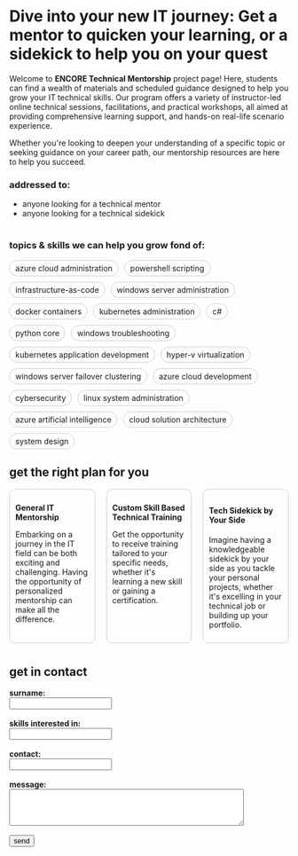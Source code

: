 # Dive into your new IT journey: Get a mentor to quicken your learning, or a sidekick to help you on your quest

Welcome to **ENCORE Technical Mentorship** project page! Here, students can find a wealth of materials and scheduled guidance designed to help you grow your IT technical skills. Our program offers a variety of instructor-led online technical sessions, facilitations, and practical workshops, all aimed at providing comprehensive learning support, and hands-on real-life scenario experience.

Whether you're looking to deepen your understanding of a specific topic or seeking guidance on your career path, our mentorship resources are here to help you succeed.

### addressed to:
- anyone looking for a technical mentor
- anyone looking for a technical sidekick

#

### topics & skills we can help you grow fond of:

<div style="display: flex; flex-wrap: wrap; gap: 10px;">
  <span style="border: 1px solid #ccc; border-radius: 15px; padding: 5px 10px; transition: background-color 0.3s;">azure cloud administration</span>
  <span style="border: 1px solid #ccc; border-radius: 15px; padding: 5px 10px; transition: background-color 0.3s;">powershell scripting</span>
  <span style="border: 1px solid #ccc; border-radius: 15px; padding: 5px 10px; transition: background-color 0.3s;">infrastructure-as-code</span>
  <span style="border: 1px solid #ccc; border-radius: 15px; padding: 5px 10px; transition: background-color 0.3s;">windows server administration</span>
  <span style="border: 1px solid #ccc; border-radius: 15px; padding: 5px 10px; transition: background-color 0.3s;">docker containers</span>
  <span style="border: 1px solid #ccc; border-radius: 15px; padding: 5px 10px; transition: background-color 0.3s;">kubernetes administration</span>
  <span style="border: 1px solid #ccc; border-radius: 15px; padding: 5px 10px; transition: background-color 0.3s;">c#</span>
  <span style="border: 1px solid #ccc; border-radius: 15px; padding: 5px 10px; transition: background-color 0.3s;">python core</span>
  <span style="border: 1px solid #ccc; border-radius: 15px; padding: 5px 10px; transition: background-color 0.3s;">windows troubleshooting</span>
  <span style="border: 1px solid #ccc; border-radius: 15px; padding: 5px 10px; transition: background-color 0.3s;">kubernetes application development</span>  
  <span style="border: 1px solid #ccc; border-radius: 15px; padding: 5px 10px; transition: background-color 0.3s;">hyper-v virtualization</span>  
  <span style="border: 1px solid #ccc; border-radius: 15px; padding: 5px 10px; transition: background-color 0.3s;">windows server failover clustering</span>  
  <span style="border: 1px solid #ccc; border-radius: 15px; padding: 5px 10px; transition: background-color 0.3s;">azure cloud development</span>  
  <span style="border: 1px solid #ccc; border-radius: 15px; padding: 5px 10px; transition: background-color 0.3s;">cybersecurity</span>  
  <span style="border: 1px solid #ccc; border-radius: 15px; padding: 5px 10px; transition: background-color 0.3s;">linux system administration</span>  
  <span style="border: 1px solid #ccc; border-radius: 15px; padding: 5px 10px; transition: background-color 0.3s;">azure artificial intelligence</span>  
  <span style="border: 1px solid #ccc; border-radius: 15px; padding: 5px 10px; transition: background-color 0.3s;">cloud solution architecture</span>  
  <span style="border: 1px solid #ccc; border-radius: 15px; padding: 5px 10px; transition: background-color 0.3s;">system design</span>  
</div>

<script>
  document.querySelectorAll('span').forEach(function(el) {
    el.addEventListener('mouseover', function() {
      el.style.backgroundColor = '#ccc';
    });
    el.addEventListener('mouseout', function() {
      el.style.backgroundColor = '';
    });
  });
</script>

## get the right plan for you

<div style="display: flex; justify-content: space-between; gap: 20px;">
  <div style="flex: 1; border: 1px solid #ccc; padding: 10px; border-radius: 10px; transition: background-color 0.3s;">

**General IT Mentorship**

<p>Embarking on a journey in the IT field can be both exciting and challenging. Having the opportunity of personalized mentorship can make all the difference.</p>
</div>
<div style="flex: 1; border: 1px solid #ccc; padding: 10px; border-radius: 10px; transition: background-color 0.3s;">

**Custom Skill Based Technical Training**

<p>Get the opportunity to receive training tailored to your specific needs, whether it's learning a new skill or gaining a certification.</p>
  </div>
  <div style="flex: 1; border: 1px solid #ccc; padding: 10px; border-radius: 10px; transition: background-color 0.3s;">

#### Tech Sidekick by Your Side

<p>Imagine having a knowledgeable sidekick by your side as you tackle your personal projects, whether it's excelling in your technical job or building up your portfolio. </p>
  </div>
</div>

<script>
  document.querySelectorAll('div[style*="flex: 1"]').forEach(function(el) {
    el.addEventListener('mouseover', function() {
      el.style.backgroundColor = '#ccc';
    });
    el.addEventListener('mouseout', function() {
      el.style.backgroundColor = '';
    });
  });
</script>
#

## get in contact

<form action="https://formspree.io/f/xjkgoylj" method="POST">
  <label for="surname"><strong>surname:</strong></label><br>
  <input type="text" id="surname" name="surname" required><br><br>
  <label for="skills"><strong>skills interested in:</strong></label><br>
  <input type="text" id="skills" name="skills" required><br><br>
  <label for="contact"><strong>contact:</strong></label><br>
  <input type="text" id="skills" name="skills" required><br><br>
  <label for="message"><strong>message:</strong></label><br>
  <textarea id="message" name="message" rows="4" cols="50" required></textarea><br><br>
  
  <input type="submit" value="send">
</form>
